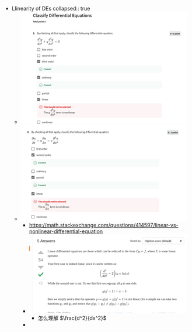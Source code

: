 - LIinearity of DEs
  collapsed:: true
	- ![image.png](../assets/image_1655044964931_0.png)
	- ![image.png](../assets/image_1655044982324_0.png)
		- https://math.stackexchange.com/questions/414597/linear-vs-nonlinear-differential-equation
		- ![image.png](../assets/image_1655045020997_0.png)
			- 怎么理解 $\frac{d^2}{dx^2}$
		-